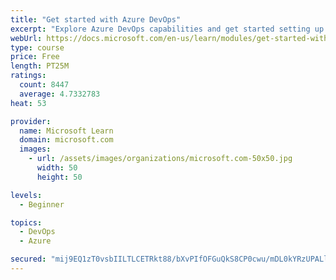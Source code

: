 ```yaml
---
title: "Get started with Azure DevOps"
excerpt: "Explore Azure DevOps capabilities and get started setting up your own organization knowing what separates elite performers from low performers."
webUrl: https://docs.microsoft.com/en-us/learn/modules/get-started-with-devops/
type: course
price: Free
length: PT25M
ratings:
  count: 8447
  average: 4.7332783
heat: 53

provider:
  name: Microsoft Learn
  domain: microsoft.com
  images:
    - url: /assets/images/organizations/microsoft.com-50x50.jpg
      width: 50
      height: 50

levels:
  - Beginner

topics:
  - DevOps
  - Azure

secured: "mij9EQ1zT0vsbIILTLCETRkt88/bXvPIfOFGuQkS8CP0cwu/mDL0kYRzUPALluFWuWnpt7i0nYp8w8NlCpvbSBGB0st1JSUuhR5Aj8+zH5JT74X1oqLNlSB1xDRCTNVsacVqudKs8mTb2J1iH33kHd2I4jaE/Yci/wGJouoEL+6ZwMnZ0mOxs4wh+l+q7UHmdknvmobeJPWReo6GjHHPVoj41n0W7fGdmvgkTH8LTiXqgTLzQh/1IxSwFdrYD+54e8qYQkncdfDJ0uBKUufNRptfwdLxDTVh/FKOq8KZkU2ZkL1l/ZjODcyCwJC3yot9/MtPKfb+xBmn+zSRwWXgLS1zu+0MAb90+Q7uy0sVg/cPKdq+V9VgK5w6ToUANmE9lf4JMEtXtdonbiO4FmTg10ccRyUVgSQvSSWIMcMmbj8=;LublHZiaS2gjBcp5CYmr7w=="
---
```


